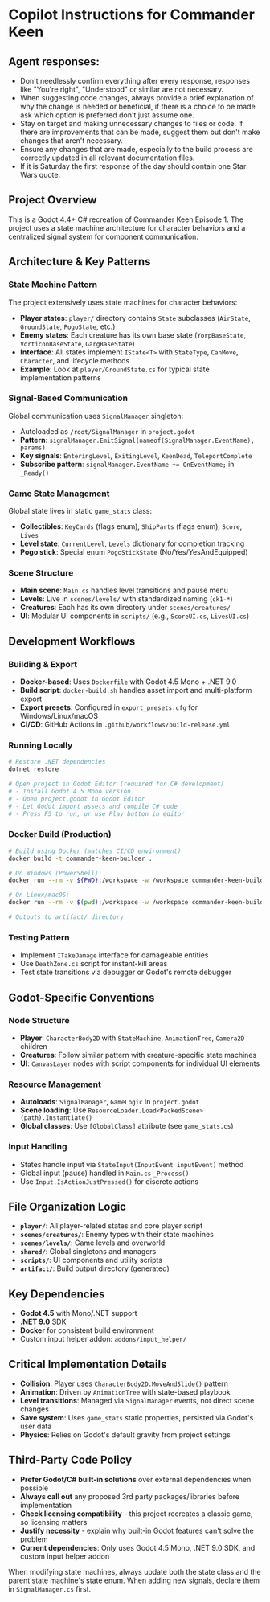 # Copilot Instructions for Commander Keen

## Agent responses:
- Don't needlessly confirm everything after every response, responses like "You're right", "Understood" or similar are not necessary.
- When suggesting code changes, always provide a brief explanation of why the change is needed or beneficial, if there is a choice to be made ask which option is preferred don't just assume one.
- Stay on target and making unnecessary changes to files or code. If there are improvements that can be made, suggest them but don't make changes that aren't necessary.
- Ensure any changes that are made, especially to the build process are correctly updated in all relevant documentation files.
- If it is Saturday the first response of the day should contain one Star Wars quote.

## Project Overview
This is a Godot 4.4+ C# recreation of Commander Keen Episode 1. The project uses a state machine architecture for character behaviors and a centralized signal system for component communication.

## Architecture & Key Patterns

### State Machine Pattern
The project extensively uses state machines for character behaviors:
- **Player states**: `player/` directory contains `State` subclasses (`AirState`, `GroundState`, `PogoState`, etc.)
- **Enemy states**: Each creature has its own base state (`YorpBaseState`, `VorticonBaseState`, `GargBaseState`)
- **Interface**: All states implement `IState<T>` with `StateType`, `CanMove`, `Character`, and lifecycle methods
- **Example**: Look at `player/GroundState.cs` for typical state implementation patterns

### Signal-Based Communication
Global communication uses `SignalManager` singleton:
- Autoloaded as `/root/SignalManager` in `project.godot`
- **Pattern**: `signalManager.EmitSignal(nameof(SignalManager.EventName), params)`
- **Key signals**: `EnteringLevel`, `ExitingLevel`, `KeenDead`, `TeleportComplete`
- **Subscribe pattern**: `signalManager.EventName += OnEventName;` in `_Ready()`

### Game State Management
Global state lives in static `game_stats` class:
- **Collectibles**: `KeyCards` (flags enum), `ShipParts` (flags enum), `Score`, `Lives`
- **Level state**: `CurrentLevel`, `Levels` dictionary for completion tracking
- **Pogo stick**: Special enum `PogoStickState` (No/Yes/YesAndEquipped)

### Scene Structure
- **Main scene**: `Main.cs` handles level transitions and pause menu
- **Levels**: Live in `scenes/levels/` with standardized naming (`ck1-*`)
- **Creatures**: Each has its own directory under `scenes/creatures/`
- **UI**: Modular UI components in `scripts/` (e.g., `ScoreUI.cs`, `LivesUI.cs`)

## Development Workflows

### Building & Export
- **Docker-based**: Uses `Dockerfile` with Godot 4.5 Mono + .NET 9.0
- **Build script**: `docker-build.sh` handles asset import and multi-platform export
- **Export presets**: Configured in `export_presets.cfg` for Windows/Linux/macOS
- **CI/CD**: GitHub Actions in `.github/workflows/build-release.yml`

### Running Locally
```bash
# Restore .NET dependencies
dotnet restore

# Open project in Godot Editor (required for C# development)
# - Install Godot 4.5 Mono version
# - Open project.godot in Godot Editor
# - Let Godot import assets and compile C# code
# - Press F5 to run, or use Play button in editor
```

### Docker Build (Production)
```bash
# Build using Docker (matches CI/CD environment)
docker build -t commander-keen-builder .

# On Windows (PowerShell):
docker run --rm -v ${PWD}:/workspace -w /workspace commander-keen-builder

# On Linux/macOS:
docker run --rm -v $(pwd):/workspace -w /workspace commander-keen-builder

# Outputs to artifact/ directory
```

### Testing Pattern
- Implement `ITakeDamage` interface for damageable entities
- Use `DeathZone.cs` script for instant-kill areas
- Test state transitions via debugger or Godot's remote debugger

## Godot-Specific Conventions

### Node Structure
- **Player**: `CharacterBody2D` with `StateMachine`, `AnimationTree`, `Camera2D` children
- **Creatures**: Follow similar pattern with creature-specific state machines
- **UI**: `CanvasLayer` nodes with script components for individual UI elements

### Resource Management
- **Autoloads**: `SignalManager`, `GameLogic` in `project.godot`
- **Scene loading**: Use `ResourceLoader.Load<PackedScene>(path).Instantiate()`
- **Global classes**: Use `[GlobalClass]` attribute (see `game_stats.cs`)

### Input Handling
- States handle input via `StateInput(InputEvent inputEvent)` method
- Global input (pause) handled in `Main.cs` `_Process()`
- Use `Input.IsActionJustPressed()` for discrete actions

## File Organization Logic
- **`player/`**: All player-related states and core player script
- **`scenes/creatures/`**: Enemy types with their state machines
- **`scenes/levels/`**: Game levels and overworld
- **`shared/`**: Global singletons and managers
- **`scripts/`**: UI components and utility scripts
- **`artifact/`**: Build output directory (generated)

## Key Dependencies
- **Godot 4.5** with Mono/.NET support
- **.NET 9.0** SDK
- **Docker** for consistent build environment
- Custom input helper addon: `addons/input_helper/`

## Critical Implementation Details
- **Collision**: Player uses `CharacterBody2D.MoveAndSlide()` pattern
- **Animation**: Driven by `AnimationTree` with state-based playbook
- **Level transitions**: Managed via `SignalManager` events, not direct scene changes
- **Save system**: Uses `game_stats` static properties, persisted via Godot's user data
- **Physics**: Relies on Godot's default gravity from project settings

## Third-Party Code Policy
- **Prefer Godot/C# built-in solutions** over external dependencies when possible
- **Always call out** any proposed 3rd party packages/libraries before implementation
- **Check licensing compatibility** - this project recreates a classic game, so licensing matters
- **Justify necessity** - explain why built-in Godot features can't solve the problem
- **Current dependencies**: Only uses Godot 4.5 Mono, .NET 9.0 SDK, and custom input helper addon

When modifying state machines, always update both the state class and the parent state machine's state enum. When adding new signals, declare them in `SignalManager.cs` first.
